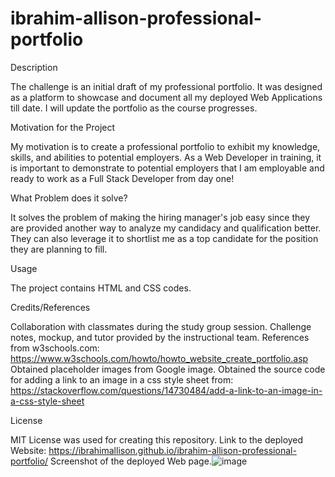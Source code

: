 # ibrahim-allison-professional-portfolio

Description

The challenge is an initial draft of my professional portfolio. It was designed as a platform to showcase and document all my deployed Web Applications till date. 
I will update the portfolio as the course progresses.

Motivation for the Project

My motivation is to create a professional portfolio to exhibit my knowledge, skills, and abilities to potential employers. As a Web Developer in training, it is important to demonstrate to potential employers that I am employable and ready to work as a Full Stack Developer from day one!

What Problem does it solve?

It solves the problem of making the hiring manager's job easy since they are provided another way to analyze my candidacy and qualification better. They can also leverage it to shortlist me as a top candidate for the position they are planning to fill.

Usage

The project contains HTML and CSS codes.

Credits/References

Collaboration with classmates during the study group session. Challenge notes, mockup, and tutor provided by the instructional team.
References from w3schools.com: https://www.w3schools.com/howto/howto_website_create_portfolio.asp
Obtained placeholder images from Google image.
Obtained the source code for adding a link to an image in a css style sheet from: https://stackoverflow.com/questions/14730484/add-a-link-to-an-image-in-a-css-style-sheet

License

MIT License was used for creating this repository.
Link to the deployed Website: https://ibrahimallison.github.io/ibrahim-allison-professional-portfolio/
Screenshot of the deployed Web page.![image](https://github.com/IbrahimAllison/ibrahim-allison-professional-portfolio/assets/116689797/430c5aef-562c-4bf3-beb4-b9f9dab20dd6)


